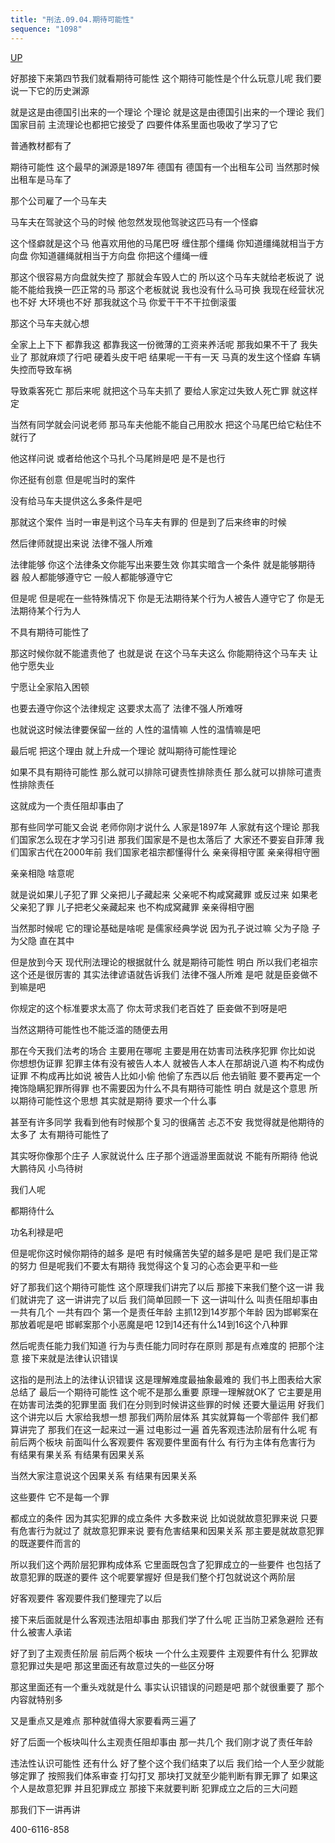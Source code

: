 ```yaml
---
title: "刑法.09.04.期待可能性"
sequence: "1098"
---
```


[UP](/law/civil-law-index.html)

好那接下来第四节我们就看期待可能性
这个期待可能性是个什么玩意儿呢
我们要说一下它的历史渊源

就是这是由德国引出来的一个理论
个理论
就是这是由德国引出来的一个理论
我们国家目前
主流理论也都把它接受了
四要件体系里面也吸收了学习了它

普通教材都有了

期待可能性
这个最早的渊源是1897年
德国有
德国有一个出租车公司
当然那时候出租车是马车了

那个公司雇了一个马车夫

马车夫在驾驶这个马的时候
他忽然发现他驾驶这匹马有一个怪癖

这个怪癖就是这个马
他喜欢用他的马尾巴呀
缠住那个缰绳
你知道缰绳就相当于方向盘
你知道疆绳就相当于方向盘
你把这个缰绳一缠

那这个很容易方向盘就失控了
那就会车毁人亡的
所以这个马车夫就给老板说了
说能不能给我换一匹正常的马
那这个老板就说
我也没有什么马可换
我现在经营状况也不好
大环境也不好
那我就这个马
你爱干干不干拉倒滚蛋

那这个马车夫就心想

全家上上下下
都靠我这
都靠我这一份微薄的工资来养活呢
那我如果不干了
我失业了
那就麻烦了行吧
硬着头皮干吧
结果呢一干有一天
马真的发生这个怪癖
车辆失控而导致车祸

导致乘客死亡
那后来呢
就把这个马车夫抓了
要给人家定过失致人死亡罪
就这样定

当然有同学就会问说老师
那马车夫他能不能自己用胶水
把这个马尾巴给它粘住不就行了

他这样问说
或者给他这个马扎个马尾辫是吧
是不是也行

你还挺有创意
但是呢当时的案件

没有给马车夫提供这么多条件是吧

那就这个案件
当时一审是判这个马车夫有罪的
但是到了后来终审的时候

然后律师就提出来说
法律不强人所难

法律能够
你这个法律条文你能写出来要生效
你其实暗含一个条件
就是能够期待
器
般人都能够遵守它
一般人都能够遵守它

但是呢
但是呢在一些特殊情况下
你是无法期待某个行为人被告人遵守它了
你是无法期待某个行为人

不具有期待可能性了

那这时候你就不能遣责他了
也就是说
在这个马车夫这么
你能期待这个马车夫
让他宁愿失业

宁愿让全家陷入困顿

也要去遵守你这个法律规定
这要求太高了
法律不强人所难呀

也就说这时候法律要保留一丝的
人性的温情嘛
人性的温情嘛是吧

最后呢
把这个理由
就上升成一个理论
就叫期待可能性理论

如果不具有期待可能性
那么就可以排除可键责性排除责任
那么就可以排除可遣责性排除责任

这就成为一个责任阻却事由了

那有些同学可能又会说
老师你刚才说什么
人家是1897年
人家就有这个理论
那我们国家怎么现在才学习引进
那我们国家是不是也太落后了
大家还不要妄自菲薄
我们国家古代在2000年前
我们国家老祖宗都懂得什么
亲亲得相守匿
亲亲得相守圈

亲亲相隐
啥意呢

就是说如果儿子犯了罪
父亲把儿子藏起来
父亲呢不构咸窝藏罪
或反过来
如果老父亲犯了罪
儿子把老父亲藏起来
也不构成窝藏罪
亲亲得相守圈

当然那时候呢
它的理论基础是啥呢
是儒家经典学说
因为孔子说过嘛
父为子隐
子为父隐
直在其中

但是放到今天
现代刑法理论的根据就什么
就是期待可能性
明白
所以我们老祖宗这个还是很厉害的
其实法律谚语就告诉我们
法律不强人所难
是吧
就是臣妾做不到嘛是吧

你规定的这个标准要求太高了
你太苛求我们老百姓了
臣妾做不到呀是吧

当然这期待可能性也不能泛滥的随便去用

那在今天我们法考的场合
主要用在哪呢
主要是用在妨害司法秩序犯罪
你比如说
你想想伪证罪
犯罪主体有没有被告人本人
就被告人本人在那胡说八道
构不构成伪证罪
不构成再比如说
被告人比如小偷
他偷了东西以后
他去销赃
要不要再定一个掩饰隐瞒犯罪所得罪
也不需要因为什么不具有期待可能性
明白
就是这个意思
所以期待可能性这个思想
其实就是期待
要求一个什么事

甚至有许多同学
我看到他有时候那个复习的很痛苦
忐忑不安
我觉得就是他期待的太多了
太有期待可能性了

其实呀你像那个庄子
人家就说什么
庄子那个逍遥游里面就说
不能有所期待
他说大鹏待风
小鸟待树

我们人呢

都期待什么

功名利禄是吧

但是呢你这时候你期待的越多
是吧
有时候痛苦失望的越多是吧
是吧
我们是正常的努力
但是呢我们不要太有期待
我觉得这个复习的心态会更平和一些

好了那我们这个期待可能性
这个原理我们讲完了以后
那接下来我们整个这一讲
我们就讲完了
这一讲讲完了以后
我们简单回顾一下
这一讲叫什么
叫责任阻却事由
一共有几个
一共有四个
第一个是责任年龄
主抓12到14岁那个年龄
因为邯郸案在那放着呢是吧
邯郸案那个小恶魔是吧
12到14还有什么14到16这个八种罪

然后呢责任能力我们知道
行为与责任能力同时存在原则
那是有点难度的
把那个注意
接下来就是法律认识错误

这指的是刑法上的法律认识错误
这是理解难度最抽象最难的
我们书上图表给大家总结了
最后一个期待可能性
这个呢不是那么重要
原理一理解就OK了
它主要是用在妨害司法类的犯罪里面
我们在分则到时候讲这些罪的时候
还要大量运用
好我们这个讲完以后
大家给我想一想
那我们两阶层体系
其实就算每一个零部件
我们都算讲完了
那我们在这一起来过一遍
过电影过一遍
首先客观违法阶层有什么呢
有前后两个板块
前面叫什么客观要件
客观要件里面有什么
有行为主体有危害行为
有结果有果关系
有结果有因果关系

当然大家注意说这个因果关系
有结果有因果关系

这些要件
它不是每一个罪

都成立的条件
因为其实犯罪的成立条件
大多数来说
比如说就故意犯罪来说
只要有危害行为就过了
就故意犯罪来说
要有危害结果和因果关系
那主要是就故意犯罪的既遂要件而言的

所以我们这个两阶层犯罪构成体系
它里面既包含了犯罪成立的一些要件
也包括了故意犯罪的既遂的要件
这个呢要掌握好
但是我们整个打包就说这个两阶层

好客观要件
客观要件我们整理完了以后

接下来后面就是什么客观违法阻却事由
那我们学了什么呢
正当防卫紧急避险
还有什么被害人承诺

好了到了主观责任阶层
前后两个板块
一个什么主观要件
主观要件有什么
犯罪故意犯罪过失是吧
那这里面还有故意过失的一些区分呀

那这里面还有一个重头戏就是什么
事实认识错误的问题是吧
那个就很重要了
那个内容就特别多

又是重点又是难点
那种就值得大家要看两三遍了

好了后面一个板块叫什么主观责任阻却事由
那一共几个
我们刚才说了责任年龄

违法性认识可能性
还有什么
好了整个这个我们结束了以后
我们给一个人至少就能够定罪了
按照我们体系审查
打勾打叉
那块打叉就至少能判断有罪无罪了
如果这个人是故意犯罪
并且犯罪成立
那接下来就要判断
犯罪成立之后的三大问题

那我们下一讲再讲

400-6116-858
